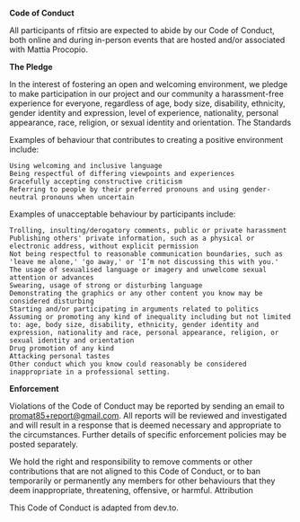 
**Code of Conduct**

All participants of rfitsio are expected to abide by our Code of Conduct, both online and during in-person events that are hosted and/or associated with Mattia Procopio.

**The Pledge**

In the interest of fostering an open and welcoming environment, we pledge to make participation in our project and our community a harassment-free experience for everyone, regardless of age, body size, disability, ethnicity, gender identity and expression, level of experience, nationality, personal appearance, race, religion, or sexual identity and orientation.
The Standards

Examples of behaviour that contributes to creating a positive environment include:

    Using welcoming and inclusive language
    Being respectful of differing viewpoints and experiences
    Gracefully accepting constructive criticism
    Referring to people by their preferred pronouns and using gender-neutral pronouns when uncertain

Examples of unacceptable behaviour by participants include:

    Trolling, insulting/derogatory comments, public or private harassment
    Publishing others' private information, such as a physical or electronic address, without explicit permission
    Not being respectful to reasonable communication boundaries, such as 'leave me alone,' 'go away,' or 'I’m not discussing this with you.'
    The usage of sexualised language or imagery and unwelcome sexual attention or advances
    Swearing, usage of strong or disturbing language
    Demonstrating the graphics or any other content you know may be considered disturbing
    Starting and/or participating in arguments related to politics
    Assuming or promoting any kind of inequality including but not limited to: age, body size, disability, ethnicity, gender identity and expression, nationality and race, personal appearance, religion, or sexual identity and orientation
    Drug promotion of any kind
    Attacking personal tastes
    Other conduct which you know could reasonably be considered inappropriate in a professional setting.

**Enforcement**

Violations of the Code of Conduct may be reported by sending an email to promat85+report@gmail.com. All reports will be reviewed and investigated and will result in a response that is deemed necessary and appropriate to the circumstances. Further details of specific enforcement policies may be posted separately.

We hold the right and responsibility to remove comments or other contributions that are not aligned to this Code of Conduct, or to ban temporarily or permanently any members for other behaviours that they deem inappropriate, threatening, offensive, or harmful.
Attribution

This Code of Conduct is adapted from dev.to.
